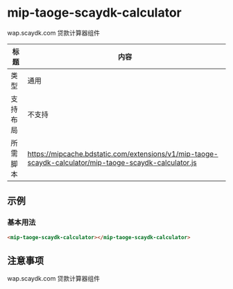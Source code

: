 # mip-taoge-scaydk-calculator

wap.scaydk.com 贷款计算器组件

标题|内容
----|----
类型|通用
支持布局|  不支持
所需脚本|https://mipcache.bdstatic.com/extensions/v1/mip-taoge-scaydk-calculator/mip-taoge-scaydk-calculator.js

## 示例

### 基本用法
```html
<mip-taoge-scaydk-calculator></mip-taoge-scaydk-calculator>
```



## 注意事项

wap.scaydk.com 贷款计算器组件
